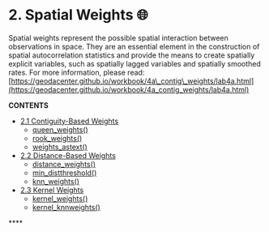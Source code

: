 # 2. Spatial Weights 🌐

Spatial weights represent the possible spatial interaction between observations in space. They are an essential element in the construction of spatial autocorrelation statistics and provide the means to create spatially explicit variables, such as spatially lagged variables and spatially smoothed rates. For more information, please read: [https://geodacenter.github.io/workbook/4a\_contig\_weights/lab4a.html](https://geodacenter.github.io/workbook/4a_contig_weights/lab4a.html)

 **CONTENTS**

* [2.1 Contiguity-Based Weights](2.1-contiguity-based-weights.md)
  * [queen\_weights\(\)](2.1-contiguity-based-weights.md#queen_weights)
  * [rook\_weights\(\)](2.1-contiguity-based-weights.md#rook_weights)
  * [weights\_astext\(\)](2.1-contiguity-based-weights.md#weights_astext)
* [2.2 Distance-Based Weights](2.2-distance-based-weights.md)
  * [distance\_weights\(\)](2.2-distance-based-weights.md#2-distance_weights)
  * [min\_distthreshold\(\)](2.2-distance-based-weights.md#1-min_distthreshold)
  * [knn\_weights\(\)](2.2-distance-based-weights.md#3-knn_weights)
* [2.3 Kernel Weights](2.3-kernel-weights.md)
  * [kernel\_weights\(\)](2.3-kernel-weights.md#1-kernel_weights)
  * [kernel\_knnweights\(\)](2.3-kernel-weights.md#2-kernel_knn_weights)



\*\*\*\*

